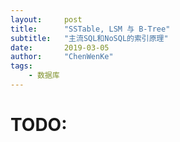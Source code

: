 ```yaml
---
layout:     post
title:      "SSTable, LSM 与 B-Tree"
subtitle:   "主流SQL和NoSQL的索引原理"
date:       2019-03-05
author:     "ChenWenKe"
tags:
    - 数据库 
---
```


# TODO:
